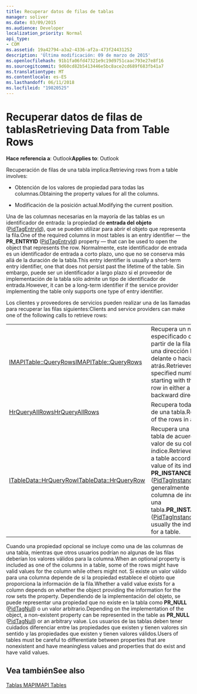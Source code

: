 ```yaml
---
title: Recuperar datos de filas de tablas
manager: soliver
ms.date: 03/09/2015
ms.audience: Developer
localization_priority: Normal
api_type:
- COM
ms.assetid: 19a42794-a3a2-4336-af2a-473f24431252
description: 'Última modificación: 09 de marzo de 2015'
ms.openlocfilehash: 91b1fa06fd47321e9c19d9751caac793e27e8f16
ms.sourcegitcommit: 9d60cd82b5413446e5bc8ace2cd689f683fb41a7
ms.translationtype: MT
ms.contentlocale: es-ES
ms.lasthandoff: 06/11/2018
ms.locfileid: "19820525"
---
```

# <a name="retrieving-data-from-table-rows"></a><span data-ttu-id="b9c56-103">Recuperar datos de filas de tablas</span><span class="sxs-lookup"><span data-stu-id="b9c56-103">Retrieving Data from Table Rows</span></span>

  
  
<span data-ttu-id="b9c56-104">**Hace referencia a**: Outlook</span><span class="sxs-lookup"><span data-stu-id="b9c56-104">**Applies to**: Outlook</span></span> 
  
<span data-ttu-id="b9c56-105">Recuperación de filas de una tabla implica:</span><span class="sxs-lookup"><span data-stu-id="b9c56-105">Retrieving rows from a table involves:</span></span>
  
- <span data-ttu-id="b9c56-106">Obtención de los valores de propiedad para todas las columnas.</span><span class="sxs-lookup"><span data-stu-id="b9c56-106">Obtaining the property values for all the columns.</span></span>
    
- <span data-ttu-id="b9c56-107">Modificación de la posición actual.</span><span class="sxs-lookup"><span data-stu-id="b9c56-107">Modifying the current position.</span></span>
    
<span data-ttu-id="b9c56-108">Una de las columnas necesarias en la mayoría de las tablas es un identificador de entrada: la propiedad de **entrada del objeto** ([PidTagEntryId](pidtagentryid-canonical-property.md)), que se pueden utilizar para abrir el objeto que representa la fila.</span><span class="sxs-lookup"><span data-stu-id="b9c56-108">One of the required columns in most tables is an entry identifier — the **PR_ENTRYID** ([PidTagEntryId](pidtagentryid-canonical-property.md)) property — that can be used to open the object that represents the row.</span></span> <span data-ttu-id="b9c56-109">Normalmente, este identificador de entrada es un identificador de entrada a corto plazo, uno que no se conserva más allá de la duración de la tabla.</span><span class="sxs-lookup"><span data-stu-id="b9c56-109">This entry identifier is usually a short-term entry identifier, one that does not persist past the lifetime of the table.</span></span> <span data-ttu-id="b9c56-110">Sin embargo, puede ser un identificador a largo plazo si el proveedor de implementación de la tabla sólo admite un tipo de identificador de entrada.</span><span class="sxs-lookup"><span data-stu-id="b9c56-110">However, it can be a long-term identifier if the service provider implementing the table only supports one type of entry identifier.</span></span>
  
<span data-ttu-id="b9c56-111">Los clientes y proveedores de servicios pueden realizar una de las llamadas para recuperar las filas siguientes:</span><span class="sxs-lookup"><span data-stu-id="b9c56-111">Clients and service providers can make one of the following calls to retrieve rows:</span></span>
  
|||
|:-----|:-----|
|[<span data-ttu-id="b9c56-112">IMAPITable::QueryRows</span><span class="sxs-lookup"><span data-stu-id="b9c56-112">IMAPITable::QueryRows</span></span>](imapitable-queryrows.md) <br/> |<span data-ttu-id="b9c56-113">Recupera un número especificado de filas a partir de la fila actual en una dirección hacia delante o hacia atrás.</span><span class="sxs-lookup"><span data-stu-id="b9c56-113">Retrieves a specified number of rows starting with the current row in either a forward or backward direction.</span></span>  <br/> |
|[<span data-ttu-id="b9c56-114">HrQueryAllRows</span><span class="sxs-lookup"><span data-stu-id="b9c56-114">HrQueryAllRows</span></span>](hrqueryallrows.md) <br/> |<span data-ttu-id="b9c56-115">Recupera todas las filas de una tabla.</span><span class="sxs-lookup"><span data-stu-id="b9c56-115">Retrieves all of the rows in a table.</span></span>  <br/> |
|[<span data-ttu-id="b9c56-116">ITableData::HrQueryRow</span><span class="sxs-lookup"><span data-stu-id="b9c56-116">ITableData::HrQueryRow</span></span>](itabledata-hrqueryrow.md) <br/> |<span data-ttu-id="b9c56-117">Recupera una fila en una tabla de acuerdo con el valor de su columna de índice.</span><span class="sxs-lookup"><span data-stu-id="b9c56-117">Retrieves a row in a table according to the value of its index column.</span></span> <span data-ttu-id="b9c56-118">**PR_INSTANCE_KEY** ([PidTagInstanceKey](pidtaginstancekey-canonical-property.md)) generalmente es la columna de índice para una tabla.</span><span class="sxs-lookup"><span data-stu-id="b9c56-118">**PR_INSTANCE_KEY** ([PidTagInstanceKey](pidtaginstancekey-canonical-property.md)) is usually the index column for a table.</span></span>  <br/> |
   
<span data-ttu-id="b9c56-119">Cuando una propiedad opcional se incluye como una de las columnas de una tabla, mientras que otros usuarios podrían no algunas de las filas deberían los valores válidos para la columna.</span><span class="sxs-lookup"><span data-stu-id="b9c56-119">When an optional property is included as one of the columns in a table, some of the rows might have valid values for the column while others might not.</span></span> <span data-ttu-id="b9c56-120">Si existe un valor válido para una columna depende de si la propiedad establece el objeto que proporciona la información de la fila.</span><span class="sxs-lookup"><span data-stu-id="b9c56-120">Whether a valid value exists for a column depends on whether the object providing the information for the row sets the property.</span></span> <span data-ttu-id="b9c56-121">Dependiendo de la implementación del objeto, se puede representar una propiedad que no existe en la tabla como **PR_NULL** ([PidTagNull](pidtagnull-canonical-property.md)) o un valor arbitrario.</span><span class="sxs-lookup"><span data-stu-id="b9c56-121">Depending on the implementation of the object, a non-existent property can be represented in the table as **PR_NULL** ([PidTagNull](pidtagnull-canonical-property.md)) or an arbitrary value.</span></span> <span data-ttu-id="b9c56-122">Los usuarios de las tablas deben tener cuidados diferenciar entre las propiedades que existen y tienen valores sin sentido y las propiedades que existen y tienen valores válidos.</span><span class="sxs-lookup"><span data-stu-id="b9c56-122">Users of tables must be careful to differentiate between properties that are nonexistent and have meaningless values and properties that do exist and have valid values.</span></span> 
  
## <a name="see-also"></a><span data-ttu-id="b9c56-123">Vea también</span><span class="sxs-lookup"><span data-stu-id="b9c56-123">See also</span></span>



[<span data-ttu-id="b9c56-124">Tablas MAPI</span><span class="sxs-lookup"><span data-stu-id="b9c56-124">MAPI Tables</span></span>](mapi-tables.md)

